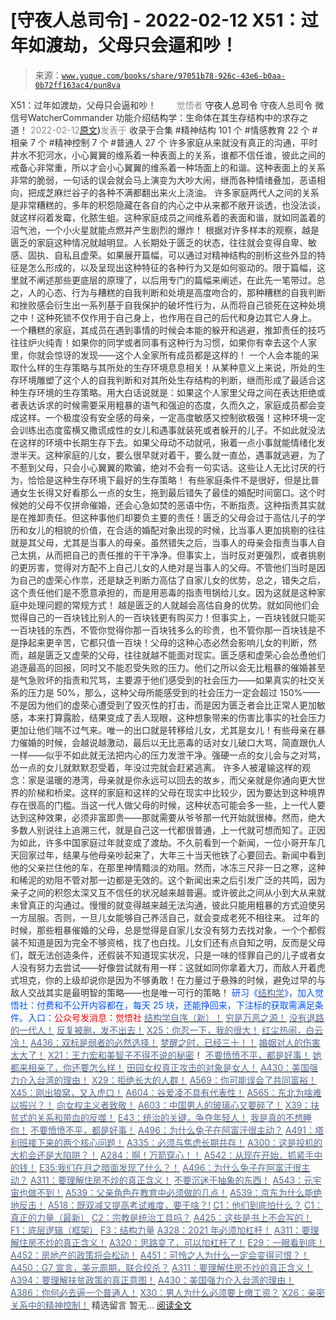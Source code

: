 # [守夜人总司令] - 2022-02-12 X51：过年如渡劫，父母只会逼和吵！

> 来源：[`www.yuque.com/books/share/97051b78-926c-43e6-b0aa-0b72ff163ac4/pun8va`](https://www.yuque.com/books/share/97051b78-926c-43e6-b0aa-0b72ff163ac4/pun8va)

<ne-p id="520f42f3293818f927861ebbd5b15da4_p_0" data-lake-id="520f42f3293818f927861ebbd5b15da4_p_0"><ne-text id="u6a90f6e8" style="color: rgb(51, 51, 51);">X51：过年如渡劫，父母只会逼和吵！</ne-text></ne-p> <ne-p id="7681331c300b048a175378b2cb15a175" data-lake-id="7681331c300b048a175378b2cb15a175"><ne-text id="ubb368029" ne-fontsize="12" style="color: rgb(255, 255, 255);">原创</ne-text><ne-text id="ub2fb5b17" style="color: rgb(140, 140, 140);">觉悟者</ne-text> <ne-text id="u4a65adf4" ne-fontsize="14">守夜人总司令</ne-text></ne-p> <ne-p id="4901c4b8d5392304d6dbc10e1f5735d9" data-lake-id="4901c4b8d5392304d6dbc10e1f5735d9"><ne-text id="u300211f2" ne-fontsize="14" ne-bold="true" style="color: rgb(51, 51, 51);">守夜人总司令</ne-text></ne-p> <ne-p id="3459ff8768f5f4c4616ab95c4b33f752" data-lake-id="3459ff8768f5f4c4616ab95c4b33f752"><ne-text id="ua5d8c897" ne-fontsize="14" style="color: rgb(51, 51, 51);">微信号</ne-text><ne-text id="u89b54e41" ne-fontsize="14" style="color: rgb(51, 51, 51);">WatcherCommander</ne-text></ne-p> <ne-p id="262deac445878310a9f97016acbba038" data-lake-id="262deac445878310a9f97016acbba038"><ne-text id="ue945b70d" ne-fontsize="14" style="color: rgb(51, 51, 51);">功能介绍</ne-text><ne-text id="u5a90f57a" ne-fontsize="14" style="color: rgb(51, 51, 51);">结构学：生命体在其生存结构中的求存之道！</ne-text></ne-p> <ne-p id="581087d276eb28341b1ef941d0defc9f" data-lake-id="581087d276eb28341b1ef941d0defc9f"><ne-text id="u3e8fbb00" style="color: rgb(140, 140, 140);">2022-02-12</ne-text>[<ne-text id="u6b4d6861" ne-fontsize="14">原文</ne-text>](https://mp.weixin.qq.com/s?__biz=MzAxNDk1NjI2Mw==&mid=2247487893&idx=1&sn=0c5e786640f99ccdbc73474501916227&chksm=9b8a321dacfdbb0b4570916848f3c25f7353d8e65af990cdfcf68624602bdca3f51b87d30c1d#rd))<ne-text id="u14968985" ne-fontsize="14" style="color: rgb(140, 140, 140);">发表于</ne-text></ne-p> <ne-p id="2f9f93fd704c09d48b38560e80d464a3" data-lake-id="2f9f93fd704c09d48b38560e80d464a3"><ne-text id="u8298ebf9" style="color: rgb(51, 51, 51);">收录于合集</ne-text></ne-p> <ne-p id="1867a9476f5dc4a90640d308fa861147" data-lake-id="1867a9476f5dc4a90640d308fa861147"><ne-text id="uf7b03f54" style="color: rgb(51, 51, 51);">#精神结构 101 个</ne-text></ne-p> <ne-p id="a4a623cbcd0ef0c9293097efb19ec9a3" data-lake-id="a4a623cbcd0ef0c9293097efb19ec9a3"><ne-text id="u05e86265" style="color: rgb(51, 51, 51);">#情感教育 22 个</ne-text></ne-p> <ne-p id="a0ed589416ca8fa8be0a9336e057df04" data-lake-id="a0ed589416ca8fa8be0a9336e057df04"><ne-text id="u0c4e1e7f" style="color: rgb(51, 51, 51);">#相亲 7 个</ne-text></ne-p> <ne-p id="6227d9924c6fac4763c2878cd1791798" data-lake-id="6227d9924c6fac4763c2878cd1791798"><ne-text id="u607d33f8" style="color: rgb(51, 51, 51);">#精神控制 7 个</ne-text></ne-p> <ne-p id="c4e341931427b8f8985870111cb8c3c5" data-lake-id="c4e341931427b8f8985870111cb8c3c5"><ne-text id="u7f253b51" style="color: rgb(51, 51, 51);">#普通人 27 个</ne-text></ne-p> <ne-p id="a1235828754ce1280ea4e03fd34c7b1b" data-lake-id="a1235828754ce1280ea4e03fd34c7b1b"><ne-text id="u563627ba" style="color: rgb(51, 51, 51);">许多家庭从来就没有真正的沟通，平时井水不犯河水，小心翼翼的维系着一种表面上的关系，谁都不信任谁，彼此之间的戒备心非常重，所以才会小心翼翼的维系着一种场面上的和谐。这种表面上的关系非常的脆弱，一句话的误会就会马上演变为大吵大闹，继而各种情绪叠加，恶语相向，把成芝麻烂谷子的各种不满都翻出来火上浇油。</ne-text></ne-p> <ne-p id="00c429d6f5ba7e6a4cd77a07a33a3bcb" data-lake-id="00c429d6f5ba7e6a4cd77a07a33a3bcb"><ne-text id="u96fb9cbc" style="color: rgb(51, 51, 51);">许多家庭两代人之间的关系是非常糟糕的，多年的积怨隐藏在各自的内心之中从来都不敞开谈透，也没法谈，就这样闷着发霉，化脓生蛆。这种家庭成员之间维系着的表面和谐，就如同盖着的沼气池，一个小火星就能点燃并产生剧烈的爆炸！</ne-text></ne-p> <ne-p id="3edf3e26edcdef21e7282ea0c30744f8" data-lake-id="3edf3e26edcdef21e7282ea0c30744f8"><ne-text id="u190ec417" style="color: rgb(51, 51, 51);">根据对许多样本的观察，越是匮乏的家庭这种情况就越明显。人长期处于匮乏的状态，往往就会变得自卑、敏感、固执、自私且虚荣。如果展开篇幅，可以通过对精神结构的剖析这些外显的特征是怎么形成的，以及呈现出这种特征的各种行为又是如何驱动的。限于篇幅，这里就不阐述那些更底层的原理了，以后用专门的篇幅来阐述，在此先一笔带过。总之，人的心态、行为与糟糕的自我判断和处境是高度吻合的，那种糟糕的自我判断和挫败感会衍生出一系列基于自我保护的破坏性行为，从而将自己锁死在这种处境之中！这种死锁不仅作用于自己身上，也作用在自己的后代和身边其它人身上。</ne-text></ne-p> <ne-p id="1b2f28fc4cbe2bee0c7b607636dafc36" data-lake-id="1b2f28fc4cbe2bee0c7b607636dafc36"><ne-text id="u5b2e87f3" style="color: rgb(51, 51, 51);">一个糟糕的家庭，其成员在遇到事情的时候会本能的躲开和逃避，推卸责任的技巧往往炉火纯青！如果你的同学或者同事有这种行为习惯，如果你有幸去这个人家里，你就会惊讶的发现——这个人全家所有成员都是这样的！</ne-text></ne-p> <ne-p id="14cd8f78529c217cec050507bf514500" data-lake-id="14cd8f78529c217cec050507bf514500"><ne-text id="ua83ec059" style="color: rgb(51, 51, 51);">一个人会本能的采取什么样的生存策略与其所处的生存环境息息相关！从某种意义上来说，所处的生存环境雕塑了这个人的自我判断和对其所处生存结构的判断，继而形成了最适合这种生存环境的生存策略。用大白话说就是：如果这个人家里父母之间在表达拒绝或者表达诉求的时候需要采用粗暴的语气和强迫的态度，久而久之，家庭成员都会变成这样。一个极度没有安全感的母亲，一定高度敏感又控制欲极强！这种环境一定会训练出态度蛮横又撒谎成性的女儿和遇事就装死或者躲开的儿子。不如此就没法在这样的环境中长期生存下去。如果父母动不动就吼，揪着一点小事就能情绪化发泄半天。这种家庭的儿女，要么很早就对着干，要么就一直怂，遇事就逃避，为了不惹到父母，只会小心翼翼的欺骗，绝对不会有一句实话。这些让人无比讨厌的行为，恰恰是这种生存环境下最好的生存策略！</ne-text></ne-p> <ne-p id="f73dd6dab599e1ec0542b323503da7cd" data-lake-id="f73dd6dab599e1ec0542b323503da7cd"><ne-text id="u7bfe029e" style="color: rgb(51, 51, 51);">有些家庭条件不是很好，但是比普通女生长得又好看那么一点的女生，拖到最后错失了最佳的婚配时间窗口。这个时候她的父母不仅拼命催婚，还会心急如焚的恶语中伤，不断指责。这种指责其实就是在推卸责任。但这种事他们却要负主要的责任！匮乏的父母会过于高估儿子的学历和女儿的相貌的价值，在合适的婚配对象出现的时候，比当事人更加挑剔的往往就是其父母，尤其是当事人的母亲。虽然错失之后，当事人的母亲会指责当事人自己太挑，从而把自己的责任推的干干净净。但事实上，当时反对更强烈，或者挑剔的更厉害，觉得对方配不上自己儿女的人绝对是当事人的父母。不管他们当时是因为自己的虚荣心作祟，还是缺乏判断力高估了自家儿女的优势，总之，错失之后，这个责任他们是不愿意承担的，而是用恶毒的指责甩锅给儿女。因为这就是这种家庭中处理问题的常规方式！</ne-text></ne-p> <ne-p id="21b397337b168ef0cc62c3ea8330edd0" data-lake-id="21b397337b168ef0cc62c3ea8330edd0"><ne-text id="udb81a423" style="color: rgb(51, 51, 51);">越是匮乏的人就越会高估自身的优势。就如同他们会觉得自己的一百块钱比别人的一百块钱更有购买力！但事实上，一百块钱就只能买一百块钱的东西，不管你觉得你那一百块钱多么的珍贵，也不管你那一百块钱是不是挣起来更辛苦，它都只值一百块！父母的这种心态必然会影响儿女的判断，然而，越是匮乏又虚荣的父母，往往就越不能面对现实。匮乏感和虚荣心会怂恿他们追逐最高的回报，同时又不能忍受失败的压力。他们之所以会无比粗暴的催婚甚至是气急败坏的指责和咒骂，主要源于他们感受到的社会压力——如果真实的社交关系的压力是 50%，那么，这种父母所能感受到的社会压力一定会超过 150%——不是因为他们的虚荣心遭受到了毁灭性的打击，而是因为匮乏者会比正常人更加敏感，本来打算露脸，结果变成了丢人现眼，这种想象带来的伤害比事实的社会压力更加让他们喘不过气来。唯一的出口就是转移给儿女，尤其是女儿！有些母亲在暴力催婚的时候，会越说越激动，最后以无比恶毒的话对女儿破口大骂，简直跟仇人一样——似乎不如此就无法把内心的压力发泄干净。强硬一点的女儿会与之对骂，怂一点的女儿就默默忍受着，年没过完就会赶紧逃离。</ne-text></ne-p> <ne-p id="e5c3eb89a277c2f86929a99a292dd681" data-lake-id="e5c3eb89a277c2f86929a99a292dd681"><ne-text id="ua50acf7c" style="color: rgb(51, 51, 51);">许多人被灌输这样的观念：家是温暖的港湾，母亲就是你永远可以回去的故乡，而父亲就是你通向更大世界的阶梯和桥梁。这样的家庭和这样的父母在现实中比较少，因为要达到这种境界存在很高的门槛。当这一代人做父母的时候，这种状态可能会多一些，上一代人要达到这种效果，必须非富即贵——那就需要从爷爷那一代开始就很棒。然而，绝大多数人别说往上追溯三代，就是自己这一代都很普通，上一代就可想而知了。正因为如此，许多中国家庭过年就变成了渡劫。不久前看到一个新闻，一位小哥开车几天回家过年，结果与他母亲吵起来了，大年三十当天他铁了心要回去。新闻中看到他的父亲拦住他的车，在那里神情黯淡的劝阻。然而，冰冻三尺非一日之寒，这种和稀泥的劝阻不管对那一边都是无效的。这个新闻出来之后引发广泛的共鸣，因为亲子之间的积怨太深又互不信任的状况越来越普遍。或许彼此之间从小到大从来就未曾真正的沟通过。慢慢的就变得越来越无法沟通，彼此只能用粗暴的方式迫使另一方屈服。否则，一旦儿女能够自己养活自己，就会变成老死不相往来。</ne-text></ne-p> <ne-p id="027e33e6835c059c854033e3e4ebb9ff" data-lake-id="027e33e6835c059c854033e3e4ebb9ff"><ne-text id="u0b95b5ba" style="color: rgb(51, 51, 51);">过年的时候，那些粗暴催婚的父母，总是觉得是自家儿女没有努力去找对象，一个个都假装不知道是因为完全不够资格，找了也白找。儿女们还有点自知之明，反而是父母们，既无法创造条件，还假装不知道现实状况，只是一味的怪罪自己的儿子或者女人没有努力去尝试——好像尝试就有用一样：这就如同你拿着大刀，而敌人开着虎式坦克，你的上级却说你是因为不够勇敢！在力量过于悬殊的时候，避免过早的与敌人交战其实是最明智的策略——也是唯一可行的策略！</ne-text></ne-p> <ne-p id="c5566f189a30425fe1e3704717fb7461" data-lake-id="c5566f189a30425fe1e3704717fb7461"><ne-text id="u29e7b797" ne-bold="true" style="color: rgb(0, 82, 255);">研习《</ne-text>[<ne-text id="ud309d5a5" ne-bold="true" style="color: rgb(87, 107, 149);">结构学</ne-text>](https://mp.weixin.qq.com/mp/appmsgalbum?action=getalbum&album_id=1318317199878225920&__biz=MzAxNDk1NjI2Mw==#wechat_redirect)<ne-text id="u155b65fb" ne-bold="true" style="color: rgb(0, 82, 255);">》，加入觉悟社：付费和不公开内容都在，每天 25 块，还能挣回来，下注标的获取需满足条件。入口：</ne-text><ne-text id="u1b24e2ef" ne-bold="true" style="color: rgb(255, 0, 0);">公众号发消息：觉悟社</ne-text></ne-p>  <ne-p id="b2822bbe30d1081be8a52f362a40ccde" data-lake-id="b2822bbe30d1081be8a52f362a40ccde"><ne-card data-card-name="image" data-card-type="inline" id="LhRvQ" data-event-boundary="card" style="color: rgb(51, 51, 51);"><ne-p id="228b94a3d0a5bd5b91459dd14735880d" data-lake-id="228b94a3d0a5bd5b91459dd14735880d">[<ne-text id="uf8944860" ne-bold="true" style="color: rgb(87, 107, 149);">结构学自序（新）！</ne-text>](http://mp.weixin.qq.com/s?__biz=MzIzMDYwOTM0Mg==&mid=2247485283&idx=1&sn=aa2b8554b8e5040f8f959636feaa06a3&chksm=e8b19fb2dfc616a430aa381b8da0815311244e694a69809cd92d0602ac34cfe5f1f419b3745e&scene=21#wechat_redirect)</ne-p> <ne-p id="a462652a22709381d55b63fdea97a421" data-lake-id="a462652a22709381d55b63fdea97a421">[<ne-text id="u9c17e071" style="color: rgb(87, 107, 149);">穷是万恶之源！</ne-text>](http://mp.weixin.qq.com/s?__biz=MzAxNDk1NjI2Mw==&mid=2247483823&idx=1&sn=e54ebe9891b302dc0bf1815c76ccf8b7&chksm=9b8a2227acfdab31a05e273addd9159d4b8263d58d3c58bf214841c8189157519719c3427306&scene=21#wechat_redirect)</ne-p> <ne-p id="493b826c3e6147277648af45fd9a320e" data-lake-id="493b826c3e6147277648af45fd9a320e">[<ne-text id="u192d202a" style="color: rgb(87, 107, 149);">没有退路的一代人！</ne-text>](http://mp.weixin.qq.com/s?__biz=MzAxNDk1NjI2Mw==&mid=2247486533&idx=1&sn=a0d5cce0656aad467148e0642eb85a00&chksm=9b8a2fcdacfda6db79857186e953a089baf1fb678b2b071cf101c5a26e7fb9768474c94243ca&scene=21#wechat_redirect)</ne-p> <ne-p id="74affadab2ed6d35b9a0618101968537" data-lake-id="74affadab2ed6d35b9a0618101968537">[<ne-text id="ub8140eaf" style="color: rgb(87, 107, 149);">反复被删，发不出去！</ne-text>](http://mp.weixin.qq.com/s?__biz=MzAxNDk1NjI2Mw==&mid=2247487888&idx=1&sn=5e5b61b86ce5cb49b2455e3d4a3a04e4&chksm=9b8a3218acfdbb0e3880a925530e53c9974a1392539448f30a8d02522124d21c27532b0e84cd&scene=21#wechat_redirect)</ne-p> <ne-p id="2eaab7f12c7646b7818159f84370208e" data-lake-id="2eaab7f12c7646b7818159f84370208e">[<ne-text id="u8a12db91" ne-bold="true" style="color: rgb(87, 107, 149);">X25：你忍一下，我的很大！</ne-text>](http://mp.weixin.qq.com/s?__biz=MzAxNDk1NjI2Mw==&mid=2247487691&idx=1&sn=25bf18fb0375ec81c4b02f06b4829131&chksm=9b8a3343acfdba55113abce1ada59a203e08f7fee28d62767bfede2ce6e1bf3ace451af06adf&scene=21#wechat_redirect)</ne-p> <ne-p id="4c1b082d39d819354d25596d55ef3194" data-lake-id="4c1b082d39d819354d25596d55ef3194">[<ne-text id="ud8da0851" ne-bold="true" style="color: rgb(87, 107, 149);">红尘热闹，白云冷！</ne-text>](http://mp.weixin.qq.com/s?__biz=MzAxNDk1NjI2Mw==&mid=2247486913&idx=1&sn=6b387c24eb6d5e30ed150e13eded77a1&chksm=9b8a2e49acfda75fdfcfe0a7770792cdd85568a9ecb1bd9b67508b29df853aaba08bf27356d5&scene=21#wechat_redirect)</ne-p> <ne-p id="7c4e9f73604c8176e20533032213ead0" data-lake-id="7c4e9f73604c8176e20533032213ead0">[<ne-text id="u0781365a" ne-bold="true" style="color: rgb(87, 107, 149);">A436：双标是弱者的必然选择！</ne-text>](http://mp.weixin.qq.com/s?__biz=MzIzMDYwOTM0Mg==&mid=2247485909&idx=1&sn=c64a96a6f11c7ff756ce005441035200&chksm=e8b19104dfc61812546950789d22fe83ba04b34c72337fb6dc6041ec4dfa6c2c9ec3005f80c5&scene=21#wechat_redirect)</ne-p> <ne-p id="b7227ad7d9c9847a905ca1450946433e" data-lake-id="b7227ad7d9c9847a905ca1450946433e">[<ne-text id="u1ca0d896" ne-bold="true" style="color: rgb(87, 107, 149);">梦醒之时，已经三十！</ne-text>](http://mp.weixin.qq.com/s?__biz=MzIzMDYwOTM0Mg==&mid=2247484378&idx=1&sn=e3a058584a13d7a5267315113964280d&chksm=e8b19b0bdfc6121df4af4b77d2d826fd0f4132ccfdee48132ce8cf86eb1ba45b898be83d1dc7&scene=21#wechat_redirect)[<ne-text id="u9609d735" style="color: rgb(87, 107, 149);">！</ne-text>](http://mp.weixin.qq.com/s?__biz=MzAxNDk1NjI2Mw==&mid=2247486952&idx=1&sn=698aec6916d2eca5e758c25c4c634346&chksm=9b8a2e60acfda776b80a4f2f0d5c2fe4921fc821cdf029fa9d2fdc52fd708fc5a0b980d5d3d0&scene=21#wechat_redirect)</ne-p> <ne-p id="4197a96f426242a9199ba051f303e17b" data-lake-id="4197a96f426242a9199ba051f303e17b">[<ne-text id="ubbd1ecf8" style="color: rgb(87, 107, 149);">婚姻对人的伤害太大了！</ne-text>](http://mp.weixin.qq.com/s?__biz=MzAxNDk1NjI2Mw==&mid=2247487796&idx=1&sn=d28ec342a60e8f8e74c96b548770eb7d&chksm=9b8a32bcacfdbbaaa3c33780116e1353dadb8f5bcdc93ce019a77554980c845e8319c4f432b4&scene=21#wechat_redirect)</ne-p> <ne-p id="8909acb12d9a9dc81cc361ec120461fb" data-lake-id="8909acb12d9a9dc81cc361ec120461fb">[<ne-text id="u2b5f9fc9" style="color: rgb(87, 107, 149);">X21：王力宏和美智子不得不说的秘密</ne-text>](http://mp.weixin.qq.com/s?__biz=MzAxNDk1NjI2Mw==&mid=2247487666&idx=1&sn=433b7a0997c277c09f3605796de5551e&chksm=9b8a333aacfdba2c584b5a5d0dacbd731be4e8789e0f949f8b2ea15507f108b465eb9e3ceafb&scene=21#wechat_redirect)<ne-text id="u6bff7f0c" style="color: rgb(51, 51, 51);">！</ne-text></ne-p> <ne-p id="82bb4b82b56ac5465ad08de61858dda6" data-lake-id="82bb4b82b56ac5465ad08de61858dda6">[<ne-text id="u2dc6baff" ne-bold="true" style="color: rgb(87, 107, 149);">不要愤愤不平，都是好事！</ne-text>](http://mp.weixin.qq.com/s?__biz=MzAxNDk1NjI2Mw==&mid=2247487130&idx=1&sn=b21138d85455f5692aaf039038c78342&chksm=9b8a2d12acfda404a2b67fe4d446ee0f2805ad64a8b8004902934600fd731191e140df6ac19a&scene=21#wechat_redirect)</ne-p> <ne-p id="3227217fd24a4ef98ef0c016afbfeaf0" data-lake-id="3227217fd24a4ef98ef0c016afbfeaf0">[<ne-text id="u1df5f1f9" ne-bold="true" style="color: rgb(87, 107, 149);">她都来相亲了，你还要怎么样！</ne-text>](http://mp.weixin.qq.com/s?__biz=MzAxNDk1NjI2Mw==&mid=2247486952&idx=1&sn=698aec6916d2eca5e758c25c4c634346&chksm=9b8a2e60acfda776b80a4f2f0d5c2fe4921fc821cdf029fa9d2fdc52fd708fc5a0b980d5d3d0&scene=21#wechat_redirect)</ne-p> <ne-p id="02fb98aae167c5329ae10a0a1a9091bf" data-lake-id="02fb98aae167c5329ae10a0a1a9091bf">[<ne-text id="u9457917c" ne-bold="true" style="color: rgb(87, 107, 149);">田园女权真正攻击的对象是女人！</ne-text>](http://mp.weixin.qq.com/s?__biz=MzIzMDYwOTM0Mg==&mid=2247486412&idx=1&sn=5dd3e8b2a759838d739e6d61ebab2eab&chksm=e8b1931ddfc61a0bf6f81cd2a9a9232ea8ce86528a8eea66c6635180e8678b819ebb38b4cb86&scene=21#wechat_redirect)</ne-p> <ne-p id="7c69c577877abfdd11fe507937ac6ef0" data-lake-id="7c69c577877abfdd11fe507937ac6ef0">[<ne-text id="u238b520f" ne-bold="true" style="color: rgb(87, 107, 149);">A430：美国强力介入台湾的理由！</ne-text>](http://mp.weixin.qq.com/s?__biz=MzIzMDYwOTM0Mg==&mid=2247486587&idx=1&sn=e14d4403bb13c441596f09add1b5f27c&chksm=e8b194aadfc61dbcab0c1d70249910161f8c77b0163ac8278dfe5c2f817d2bb2a3ac3e7ddf89&scene=21#wechat_redirect)</ne-p> <ne-p id="a171079e1b2b9573c1b34471d684553d" data-lake-id="a171079e1b2b9573c1b34471d684553d">[<ne-text id="u7ac5d8ed" style="color: rgb(87, 107, 149);">X29：拒绝长大的人群！</ne-text>](http://mp.weixin.qq.com/s?__biz=MzAxNDk1NjI2Mw==&mid=2247487734&idx=1&sn=406322eea52d5ed24ebaf979fdf714c1&chksm=9b8a337eacfdba688c7e6a511a417ec4d9a03b13d1bdb5c91e6ef37e9a7b747460354e0b0e8e&scene=21#wechat_redirect)</ne-p> <ne-p id="5919704ca891e9ba8853fc1138f1eed9" data-lake-id="5919704ca891e9ba8853fc1138f1eed9">[<ne-text id="u85aa2470" ne-bold="true" style="color: rgb(87, 107, 149);">A569：你可能误会了共同富裕！</ne-text>](http://mp.weixin.qq.com/s?__biz=MzIzMDYwOTM0Mg==&mid=2247486940&idx=1&sn=e230b91e4e73b72527d74ee0d87638b0&chksm=e8b1950ddfc61c1b08d3436011ba79f030129637591f89a1789805b56199e8fdad0c1a9fcabf&scene=21#wechat_redirect)</ne-p> <ne-p id="dbe0dfeb553d1c406d21c9c18359555e" data-lake-id="dbe0dfeb553d1c406d21c9c18359555e">[<ne-text id="ub12b6e31" style="color: rgb(87, 107, 149);">X45：刚出狼窝，又入虎口！</ne-text>](http://mp.weixin.qq.com/s?__biz=MzIzMDYwOTM0Mg==&mid=2247486954&idx=1&sn=64057c0c18082933600be972c2031139&chksm=e8b1953bdfc61c2df1b3c17fe8416e975e6f3a2bece068540adc6de643aa8e670b0393ba5c1d&scene=21#wechat_redirect)</ne-p> <ne-p id="3ef9dad523e8d20acf2383c55688705e" data-lake-id="3ef9dad523e8d20acf2383c55688705e">[<ne-text id="u56117efa" style="color: rgb(87, 107, 149);">A604：谷爱凌不具有代表性！</ne-text>](http://mp.weixin.qq.com/s?__biz=MzAxNDk1NjI2Mw==&mid=2247487885&idx=1&sn=fa1590be4f0f8be38dd4d8eb877b638d&chksm=9b8a3205acfdbb13039310f86f6e6fce5520a7827afc4e63b4eb6ca7f89ace1950488fa2f17e&scene=21#wechat_redirect)</ne-p> <ne-p id="edf6826d1bd780b42d31f34b74645813" data-lake-id="edf6826d1bd780b42d31f34b74645813">[<ne-text id="u319c20c4" style="color: rgb(87, 107, 149);">A565：东北为啥难以振兴？！</ne-text>](http://mp.weixin.qq.com/s?__biz=MzAxNDk1NjI2Mw==&mid=2247487834&idx=1&sn=15ef2b4f3f81c4a67f5bc0256f5cb776&chksm=9b8a32d2acfdbbc4cd9c76535f994c4bb53ad6b3e74f367231b7e7465a88541ec7bb77237c42&scene=21#wechat_redirect)</ne-p> <ne-p id="70057f85e598b8885d724f11c98add75" data-lake-id="70057f85e598b8885d724f11c98add75">[<ne-text id="u148e9256" style="color: rgb(87, 107, 149);">向女权主义者致敬！</ne-text>](http://mp.weixin.qq.com/s?__biz=MzIzMDYwOTM0Mg==&mid=2247485914&idx=1&sn=cb260e0cec6b1e24661013278d412581&chksm=e8b1910bdfc6181d9f5f293493e2505dcec25647d0521d5ec62f92be5e32c04d0927583b6eb1&scene=21#wechat_redirect)</ne-p> <ne-p id="0eaae1e86929f12879ee506519b29800" data-lake-id="0eaae1e86929f12879ee506519b29800">[<ne-text id="u5a35159f" style="color: rgb(87, 107, 149);">A603：中国男人的玻璃心又要碎了！</ne-text>](http://mp.weixin.qq.com/s?__biz=MzIzMDYwOTM0Mg==&mid=2247486952&idx=1&sn=133e1c02134415ac15a0f76599bf969c&chksm=e8b19539dfc61c2f0addaa34fd5564165dffd65bfe9f4c62446cff56e4375bd69d303ba66a73&scene=21#wechat_redirect)</ne-p> <ne-p id="4806c1be42c396ff159c610edc6044a0" data-lake-id="4806c1be42c396ff159c610edc6044a0">[<ne-text id="u2aeec9fd" style="color: rgb(87, 107, 149);">X39：扶贫式的关系和带血的反噬！</ne-text>](http://mp.weixin.qq.com/s?__biz=MzAxNDk1NjI2Mw==&mid=2247487823&idx=1&sn=2add0df28f12101176ece7bbdd18f01b&chksm=9b8a32c7acfdbbd1c06dcbfe21683ef82c6770a1ca7f1035833f7a6683dba546fced92103560&scene=21#wechat_redirect)</ne-p> <ne-p id="3535852f2f0a633d4449dabd1bf546cb" data-lake-id="3535852f2f0a633d4449dabd1bf546cb">[<ne-text id="u7464200e" ne-bold="true" style="color: rgb(87, 107, 149);">E43：统治的关键，争夺年轻人！</ne-text>](http://mp.weixin.qq.com/s?__biz=MzAxNDk1NjI2Mw==&mid=2247487815&idx=1&sn=84f963d6fb37f4f4ae70bb92b60488ae&chksm=9b8a32cfacfdbbd9aeb7089e2d38899684a97159afe1b1f220e3ca472cc321442bf52e5606dd&scene=21#wechat_redirect)</ne-p> <ne-p id="f8ea924b78d5efcea4d04492cd0c11bd" data-lake-id="f8ea924b78d5efcea4d04492cd0c11bd">[<ne-text id="u9e5b496d" style="color: rgb(87, 107, 149);">我是真的不想睡你！</ne-text>](http://mp.weixin.qq.com/s?__biz=MzAxNDk1NjI2Mw==&mid=2247487023&idx=1&sn=66d63e9f199deee86afff0f76a959c91&chksm=9b8a2da7acfda4b17ebf27c87c446049d0b8c557303b850a69ac971d8cdfcc91e41c0e6d3fcb&scene=21#wechat_redirect)</ne-p> <ne-p id="a4d3e2a321dc0e98fc3317622cbf03c2" data-lake-id="a4d3e2a321dc0e98fc3317622cbf03c2">[<ne-text id="u4dd11d8d" style="color: rgb(87, 107, 149);">不要愤愤不平，都是好事！</ne-text>](http://mp.weixin.qq.com/s?__biz=MzAxNDk1NjI2Mw==&mid=2247487130&idx=1&sn=b21138d85455f5692aaf039038c78342&chksm=9b8a2d12acfda404a2b67fe4d446ee0f2805ad64a8b8004902934600fd731191e140df6ac19a&scene=21#wechat_redirect)</ne-p> <ne-p id="552326ed7a5904ace1071e6f90032282" data-lake-id="552326ed7a5904ace1071e6f90032282">[<ne-text id="ua9b1c4a5" ne-bold="true" style="color: rgb(87, 107, 149);">A496：为什么兔子在阿富汗很主动？</ne-text>](http://mp.weixin.qq.com/s?__biz=MzIzMDYwOTM0Mg==&mid=2247486278&idx=1&sn=40d09857088bebd3c70bec1c7a500f06&chksm=e8b19397dfc61a810125242c8e395330f934390eb50bd54053ecd3f31ddc91de4e429c0f693a&scene=21#wechat_redirect)</ne-p> <ne-p id="47cc09ee741b0e8596aeef444237fd3a" data-lake-id="47cc09ee741b0e8596aeef444237fd3a">[<ne-text id="u33bea24a" ne-bold="true" style="color: rgb(87, 107, 149);">A491：塔利班接下来的两个核心问题！</ne-text>](http://mp.weixin.qq.com/s?__biz=MzAxNDk1NjI2Mw==&mid=2247487097&idx=1&sn=fd7abf4ba489928b7b810d20cbec7dc9&chksm=9b8a2df1acfda4e7ce05f7c03df131e9d266d960945c436b89b871744b21cc352bf3cb668486&scene=21#wechat_redirect)</ne-p> <ne-p id="40e4b20ad90a1ee792d11415a6c105dc" data-lake-id="40e4b20ad90a1ee792d11415a6c105dc">[<ne-text id="u9e76d1c1" ne-bold="true" style="color: rgb(87, 107, 149);">A335：必须与焦虑长期共存！</ne-text>](http://mp.weixin.qq.com/s?__biz=MzIzMDYwOTM0Mg==&mid=2247485165&idx=1&sn=f3f0957c63fa549b288f00c8b117162e&chksm=e8b19e3cdfc6172a188000afd2b522144a04ba774169824cad2067d93b5365537ff0644f6b9f&scene=21#wechat_redirect)</ne-p> <ne-p id="68be9aa1e93f4d709bbe924e27bd6114" data-lake-id="68be9aa1e93f4d709bbe924e27bd6114">[<ne-text id="ub046e588" ne-bold="true" style="color: rgb(87, 107, 149);">A300：这是投机的大机会还是大陷阱？！</ne-text>](http://mp.weixin.qq.com/s?__biz=MzIzMDYwOTM0Mg==&mid=2247484882&idx=1&sn=b103029f41e3aede94e1a45d035cd9ac&chksm=e8b19d03dfc614153863f37ca3f9204b451e2c02ad5ca8680c120e2458e628e5329c76b2d42c&scene=21#wechat_redirect)</ne-p> <ne-p id="d4d7f06f06f0423ffe1f936fef5c17d4" data-lake-id="d4d7f06f06f0423ffe1f936fef5c17d4">[<ne-text id="u2dfa09c9" ne-bold="true" style="color: rgb(87, 107, 149);">A284：啊！万箭穿心！！</ne-text>](http://mp.weixin.qq.com/s?__biz=MzIzMDYwOTM0Mg==&mid=2247484966&idx=1&sn=a814f2c1b14425d45f9921f7c08bcec5&chksm=e8b19ef7dfc617e131146f6675328e5088faaae0daa64da92af48b28c8cf19aedceb7a43e40b&scene=21#wechat_redirect)</ne-p> <ne-p id="03dddbb1344c6d9a6d354f00a61dcfad" data-lake-id="03dddbb1344c6d9a6d354f00a61dcfad">[<ne-text id="u06b04da3" ne-bold="true" style="color: rgb(87, 107, 149);">A542：从现在开始，抓紧手中的钱！</ne-text>](http://mp.weixin.qq.com/s?__biz=MzIzMDYwOTM0Mg==&mid=2247486640&idx=1&sn=a96afa7d2b698e33240735ea8d7671f7&chksm=e8b19461dfc61d77a4afce11ecc7558b8d7ff5d495a78bcb609e3eed5c70bcbed5f3d6a66023&scene=21#wechat_redirect)</ne-p> <ne-p id="f8f4e9cb9e02325ac91f754b6bfa85f1" data-lake-id="f8f4e9cb9e02325ac91f754b6bfa85f1">[<ne-text id="u9d209690" ne-bold="true" style="color: rgb(87, 107, 149);">E35:我们在月之暗面发现了什么？！</ne-text>](http://mp.weixin.qq.com/s?__biz=MzIzMDYwOTM0Mg==&mid=2247486632&idx=1&sn=170aeff87eb36dce354c8b2437f4b27f&chksm=e8b19479dfc61d6f08e6492954a528f20387fe2fa925747cf2b504d2bc69084f24495e972e41&scene=21#wechat_redirect)</ne-p> <ne-p id="9105826605c74d8144fbeae736cb6248" data-lake-id="9105826605c74d8144fbeae736cb6248">[<ne-text id="u96241d31" ne-bold="true" style="color: rgb(87, 107, 149);">A496：为什么兔子在阿富汗很主动？</ne-text>](http://mp.weixin.qq.com/s?__biz=MzIzMDYwOTM0Mg==&mid=2247486278&idx=1&sn=40d09857088bebd3c70bec1c7a500f06&chksm=e8b19397dfc61a810125242c8e395330f934390eb50bd54053ecd3f31ddc91de4e429c0f693a&scene=21#wechat_redirect)</ne-p> <ne-p id="81b41f42308770d9ca89c2a06fc22967" data-lake-id="81b41f42308770d9ca89c2a06fc22967">[<ne-text id="u8e339759" ne-bold="true" style="color: rgb(87, 107, 149);">A311：要理解住房不炒的真正含义！</ne-text>](http://mp.weixin.qq.com/s?__biz=MzIzMDYwOTM0Mg==&mid=2247484959&idx=1&sn=090583ec50bfd9febec1de463c2672f6&chksm=e8b19ecedfc617d8629080f6745c8de013cfe875de26eef6767b2d5c10782650223ed15f807b&scene=21#wechat_redirect)</ne-p> <ne-p id="29d4eee3367fa5c5ab4ac1156219ac6c" data-lake-id="29d4eee3367fa5c5ab4ac1156219ac6c">[<ne-text id="u4d58bef0" style="color: rgb(87, 107, 149);">不要沉迷于抽象的东西！</ne-text>](http://mp.weixin.qq.com/s?__biz=MzAxNDk1NjI2Mw==&mid=2247487527&idx=1&sn=e24c2dd98e5f9883c8dce2a1e7bb80df&chksm=9b8a33afacfdbab921e90b3eafc3618176a35da53c53bb51f2ef2f9a98e87d05949a4b0ad69b&scene=21#wechat_redirect)</ne-p> <ne-p id="10621da8c19822607c9df24bd29db654" data-lake-id="10621da8c19822607c9df24bd29db654">[<ne-text id="u97c90ae2" ne-bold="true" style="color: rgb(87, 107, 149);">A543：元宇宙也做不到！</ne-text>](http://mp.weixin.qq.com/s?__biz=MzAxNDk1NjI2Mw==&mid=2247487476&idx=1&sn=2e2f159d365f00117f8fd47d3ca062f9&chksm=9b8a2c7cacfda56a80b9243d42bc5faabe4622c27fb4f3edad16ca5de7242a9c1345056ee461&scene=21#wechat_redirect)</ne-p> <ne-p id="98788e938949969fa80d06425a75d2de" data-lake-id="98788e938949969fa80d06425a75d2de">[<ne-text id="u128a8f39" ne-bold="true" style="color: rgb(87, 107, 149);">A539：父亲角色在教育中必须做的几点！</ne-text>](http://mp.weixin.qq.com/s?__biz=MzAxNDk1NjI2Mw==&mid=2247487582&idx=1&sn=f4bac1092e8f45f6a86e662d8a68d556&chksm=9b8a33d6acfdbac0b4e01232406db5e9a315180b66b1bc830f17231f167d515d33408ff727b6&scene=21#wechat_redirect)</ne-p> <ne-p id="31e30f8a3cfe758b38930c4a7e0b74c5" data-lake-id="31e30f8a3cfe758b38930c4a7e0b74c5">[<ne-text id="udbc16526" ne-bold="true" style="color: rgb(87, 107, 149);">A539：京东为什么能绝地反击！</ne-text>](http://mp.weixin.qq.com/s?__biz=MzIzMDYwOTM0Mg==&mid=2247486752&idx=1&sn=3a967e3288db5b7d924e36914086e534&chksm=e8b195f1dfc61ce7c971386eb678d7da286167d0f52fdd51989049844b0a550cc58e00552d2e&scene=21#wechat_redirect)</ne-p> <ne-p id="115f624e72f3feea1d184788b323578f" data-lake-id="115f624e72f3feea1d184788b323578f">[<ne-text id="ucdd8d5d1" ne-bold="true" style="color: rgb(87, 107, 149);">A518：既双减又提高考试难度，要干啥？!</ne-text>](http://mp.weixin.qq.com/s?__biz=MzIzMDYwOTM0Mg==&mid=2247486528&idx=1&sn=837ef39e3c0b47ac84d5096690555ae7&chksm=e8b19491dfc61d87292daf575c1e7c95b3f0543f313b65c7ad4ab369603833704304ec7451d7&scene=21#wechat_redirect)</ne-p> <ne-p id="6e277d330c33bd2e09f3f11634c24b62" data-lake-id="6e277d330c33bd2e09f3f11634c24b62">[<ne-text id="u5e36e35c" style="color: rgb(87, 107, 149);">C1：他们到底怕什么？</ne-text>](http://mp.weixin.qq.com/s?__biz=MzAxNDk1NjI2Mw==&mid=2247483898&idx=1&sn=1b0a50386e9e89d2750dec717236f0aa&chksm=9b8a2272acfdab64235b35ee5e91b8cac6172144207251636e1345fc570aa1601f59eff7f442&scene=21#wechat_redirect)</ne-p> <ne-p id="4bb1b49675089f644680eefcc3cf05fb" data-lake-id="4bb1b49675089f644680eefcc3cf05fb">[<ne-text id="u125c5269" style="color: rgb(87, 107, 149);">C1：真正的力量（最新）</ne-text>](http://mp.weixin.qq.com/s?__biz=MzAxNDk1NjI2Mw==&mid=2247485209&idx=1&sn=d7b335d2c9632363c72de85ce7834b3e&chksm=9b8a2491acfdad87ae308d74534ec4def57980a2b1db88ffe56ac03e4d76ea55e7eab2343097&scene=21#wechat_redirect)</ne-p> <ne-p id="9061093ed49ec69bd4b2733b720aace1" data-lake-id="9061093ed49ec69bd4b2733b720aace1">[<ne-text id="u03432439" style="color: rgb(87, 107, 149);">C2：宗教是统治工具吗？</ne-text>](http://mp.weixin.qq.com/s?__biz=MzAxNDk1NjI2Mw==&mid=2247483901&idx=1&sn=f5d9f8c7bd84370c79adae921351e813&chksm=9b8a2275acfdab63fde093d76ff82e01d0e2fd43ea675f77fd17fd51a15873d4d10499f5338d&scene=21#wechat_redirect)</ne-p> <ne-p id="5dec83817b87418703616164cc931b1a" data-lake-id="5dec83817b87418703616164cc931b1a">[<ne-text id="u8bd35179" ne-bold="true" style="color: rgb(87, 107, 149);">A425：这些是书上不会写的！</ne-text>](http://mp.weixin.qq.com/s?__biz=MzIzMDYwOTM0Mg==&mid=2247485662&idx=1&sn=1a8617a9ebd44891c112f3b3f6762f8a&chksm=e8b1900fdfc6191942a3ec1399a47af7cd44582c369a4e6211b0bd114d934785bf0c20fc09ab&scene=21#wechat_redirect)</ne-p> <ne-p id="a796b7c937d54d9219d598c0a4115cf1" data-lake-id="a796b7c937d54d9219d598c0a4115cf1">[<ne-text id="ue6cb5daa" style="color: rgb(87, 107, 149);">F1：底层逻辑（框架）</ne-text>](http://mp.weixin.qq.com/s?__biz=MzAxNDk1NjI2Mw==&mid=2247485072&idx=1&sn=83d919c9e3bf71d25978a97c8d4c8aa6&chksm=9b8a2518acfdac0ea8a0f84382cc7c0a26d1ac3664d76c6365aee67ac4ebcac1bf280c060249&scene=21#wechat_redirect)</ne-p> <ne-p id="db4c88318efdde5efe08644ebe055926" data-lake-id="db4c88318efdde5efe08644ebe055926">[<ne-text id="u758a82fa" style="color: rgb(87, 107, 149);">F3：结构力量</ne-text>](http://mp.weixin.qq.com/s?__biz=MzAxNDk1NjI2Mw==&mid=2247484256&idx=1&sn=f10d9c530bfd6ea08b25d4bec657c13a&chksm=9b8a20e8acfda9fee057f2df26790f905c898132cac91d833d14e636edb00c20514d63189a88&scene=21#wechat_redirect)</ne-p> <ne-p id="34ba45988486bd5bdd8a9884778abdb6" data-lake-id="34ba45988486bd5bdd8a9884778abdb6">[<ne-text id="u9ffc71e5" ne-bold="true" style="color: rgb(87, 107, 149);">A328：2021 年必须加杠杆！</ne-text>](http://mp.weixin.qq.com/s?__biz=MzIzMDYwOTM0Mg==&mid=2247485087&idx=1&sn=24d72f6a71bddb8954a03be5db246538&chksm=e8b19e4edfc617587a8ae645885a89ab8c3c6f67730a026d9c7c9a94ab3051ca480302147fc0&scene=21#wechat_redirect)</ne-p> <ne-p id="e725ad2d210e8f1f85424749bd6dd2c4" data-lake-id="e725ad2d210e8f1f85424749bd6dd2c4">[<ne-text id="uecd1759b" ne-bold="true" style="color: rgb(87, 107, 149);">A311：要理解住房不炒的真正含义！</ne-text>](http://mp.weixin.qq.com/s?__biz=MzIzMDYwOTM0Mg==&mid=2247484959&idx=1&sn=090583ec50bfd9febec1de463c2672f6&chksm=e8b19ecedfc617d8629080f6745c8de013cfe875de26eef6767b2d5c10782650223ed15f807b&scene=21#wechat_redirect)</ne-p> <ne-p id="7f95c3cab00548b77306206696fe7e17" data-lake-id="7f95c3cab00548b77306206696fe7e17">[<ne-text id="u5a580541" ne-fontsize="13" ne-bold="true" style="color: rgb(87, 107, 149);">A320：思路变了，可以加杠杆了！</ne-text>](http://mp.weixin.qq.com/s?__biz=MzIzMDYwOTM0Mg==&mid=2247485041&idx=1&sn=add2174fa42806f885a456a072ee4fee&chksm=e8b19ea0dfc617b6734e013f780112fdd88f28ad5312ce423fea1d75da4c3757660dab175208&scene=21#wechat_redirect)</ne-p> <ne-p id="475effbac34963f59794e0295de7774c" data-lake-id="475effbac34963f59794e0295de7774c">[<ne-text id="u437fd886" ne-bold="true" style="color: rgb(87, 107, 149);">E29：一眼看到底！</ne-text>](http://mp.weixin.qq.com/s?__biz=MzIzMDYwOTM0Mg==&mid=2247485301&idx=1&sn=dc6dd50c5d742ea51ce9e394de25351a&chksm=e8b19fa4dfc616b26734c3619c6fa664474fa478d2764c3370dde41d19f6035edc05f9f191e8&scene=21#wechat_redirect)</ne-p> <ne-p id="59a7a10fb52a1a474b9cff3e6bfdd89d" data-lake-id="59a7a10fb52a1a474b9cff3e6bfdd89d">[<ne-text id="uba7627a3" ne-bold="true" style="color: rgb(87, 107, 149);">A452：房地产的政策将会松动！</ne-text>](http://mp.weixin.qq.com/s?__biz=MzIzMDYwOTM0Mg==&mid=2247485878&idx=1&sn=4734a99c9336a27d5f802e5ba2495648&chksm=e8b19167dfc618718c2197c8c2b5ad15d0750193a5007806c490b9daf505f1b36f08c5f4d574&scene=21#wechat_redirect)</ne-p> <ne-p id="02aa14a4f3a552cf61cb2101c629cbe2" data-lake-id="02aa14a4f3a552cf61cb2101c629cbe2">[<ne-text id="u478c9d4d" ne-bold="true" style="color: rgb(87, 107, 149);">A451：可怜之人为什么一定会变得可恨？！</ne-text>](http://mp.weixin.qq.com/s?__biz=MzIzMDYwOTM0Mg==&mid=2247485857&idx=1&sn=75866aff662c66a186e00a3a47086161&chksm=e8b19170dfc6186673189998e7a84d6dde4c85002650674bfd113b5384ae24088f9a46fd11ae&scene=21#wechat_redirect)</ne-p> <ne-p id="14edfe4282dd76413702ffea13d229a4" data-lake-id="14edfe4282dd76413702ffea13d229a4">[<ne-text id="u8bf564da" ne-bold="true" style="color: rgb(87, 107, 149);">A450：G7 宣言，美元周期，联合绞杀？</ne-text>](http://mp.weixin.qq.com/s?__biz=MzIzMDYwOTM0Mg==&mid=2247485852&idx=1&sn=7b9112d33031e09eae8e3591a6813a3f&chksm=e8b1914ddfc6185b5b91dfd07067729c91349366d409edca7395f9bb3f2fceb656e9e4be6a6f&scene=21#wechat_redirect)</ne-p> <ne-p id="cc887d583d8bd5608175551bb1475f0e" data-lake-id="cc887d583d8bd5608175551bb1475f0e">[<ne-text id="u49225c60" ne-bold="true" style="color: rgb(87, 107, 149);">A311：要理解住房不炒的真正含义！</ne-text>](http://mp.weixin.qq.com/s?__biz=MzIzMDYwOTM0Mg==&mid=2247484959&idx=1&sn=090583ec50bfd9febec1de463c2672f6&chksm=e8b19ecedfc617d8629080f6745c8de013cfe875de26eef6767b2d5c10782650223ed15f807b&scene=21#wechat_redirect)</ne-p> <ne-p id="42d6dc5bd26bbbfb29f0aa2721a551cc" data-lake-id="42d6dc5bd26bbbfb29f0aa2721a551cc">[<ne-text id="u389a8ff8" ne-bold="true" style="color: rgb(87, 107, 149);">A394：要理解扶贫政策的真正意图！</ne-text>](http://mp.weixin.qq.com/s?__biz=MzIzMDYwOTM0Mg==&mid=2247485502&idx=1&sn=fffb9911cefa626e6fbcb9c416c1eb98&chksm=e8b190efdfc619f9b0e42f3c3d5d79c17df1619bad2b1bddd6a482242b583ee46d8a79a245e6&scene=21#wechat_redirect)</ne-p> <ne-p id="5ca5bd180f5ec6b3c5c4d5d12e351cfa" data-lake-id="5ca5bd180f5ec6b3c5c4d5d12e351cfa">[<ne-text id="u48696c8c" ne-bold="true" style="color: rgb(87, 107, 149);">A430：美国强力介入台湾的理由！</ne-text>](http://mp.weixin.qq.com/s?__biz=MzIzMDYwOTM0Mg==&mid=2247486587&idx=1&sn=e14d4403bb13c441596f09add1b5f27c&chksm=e8b194aadfc61dbcab0c1d70249910161f8c77b0163ac8278dfe5c2f817d2bb2a3ac3e7ddf89&scene=21#wechat_redirect)</ne-p> <ne-p id="e67d3d7a30ff10b55ec5edcd105e5276" data-lake-id="e67d3d7a30ff10b55ec5edcd105e5276">[<ne-text id="u6da61e5e" style="color: rgb(87, 107, 149);">A386：你何必去逼一个普通人！</ne-text>](http://mp.weixin.qq.com/s?__biz=MzAxNDk1NjI2Mw==&mid=2247486567&idx=1&sn=eb1efed18e9e4659d0da10d6088443cd&chksm=9b8a2fefacfda6f99715c659822dc81f9c1aa2147c97f4e58d1f080bb491c4cc91c74b4b7a9e&scene=21#wechat_redirect)</ne-p> <ne-p id="eb373cd50a296caac3927db53869535a" data-lake-id="eb373cd50a296caac3927db53869535a">[<ne-text id="u354ecd25" style="color: rgb(87, 107, 149);">X30：男人为什么必须要上缴工资？</ne-text>](http://mp.weixin.qq.com/s?__biz=MzAxNDk1NjI2Mw==&mid=2247487741&idx=1&sn=8a3ea62108b727f9f499c4f443309b07&chksm=9b8a3375acfdba635f90b03d0fe3584e4ceb01ba683217f87806196c2d112d0f4dfa7532a678&scene=21#wechat_redirect)</ne-p> <ne-p id="da26da9ed3bdfd75521cd38e8f8987a2" data-lake-id="da26da9ed3bdfd75521cd38e8f8987a2">[<ne-text id="u0bb661b5" style="color: rgb(87, 107, 149);">X26：亲密关系中的精神控制！</ne-text>](http://mp.weixin.qq.com/s?__biz=MzAxNDk1NjI2Mw==&mid=2247487736&idx=1&sn=fb39520992bb22568e3a31c89b9f40f0&chksm=9b8a3370acfdba66c77d1425610a5d7cc26e23090708151880b117e45931eceb82e4ad69a020&scene=21#wechat_redirect)</ne-p> <ne-h3 id="JfxwO" data-lake-id="JfxwO"><ne-heading-ext><ne-heading-anchor></ne-heading-anchor><ne-heading-fold></ne-heading-fold></ne-heading-ext><ne-heading-content><ne-text id="u6f249560" ne-fontsize="16" style="color: rgb(51, 51, 51);">精选留言</ne-text></ne-heading-content></ne-h3> <ne-p id="6dfbe82c5dd83ec2dffc6e5502007426" data-lake-id="6dfbe82c5dd83ec2dffc6e5502007426"><ne-text id="u3e0c161d" style="color: rgb(51, 51, 51);">暂无...</ne-text></ne-p> <ne-p id="0669e119c59cdef6bf58b6a9bb017e3c" data-lake-id="0669e119c59cdef6bf58b6a9bb017e3c">[<ne-text id="u40a4cb7a">阅读全文</ne-text>](https://mp.weixin.qq.com/s/nIdk03JhgbTU-TDXQQQ39A#rd)</ne-p></ne-card></ne-p>